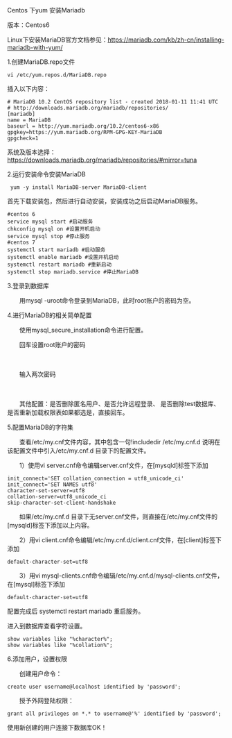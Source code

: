 Centos 下yum 安装Mariadb

版本：Centos6

Linux下安装MariaDB官方文档参见：https://mariadb.com/kb/zh-cn/installing-mariadb-with-yum/

1.创建MariaDB.repo文件

    vi /etc/yum.repos.d/MariaDB.repo

插入以下内容：

    # MariaDB 10.2 CentOS repository list - created 2018-01-11 11:41 UTC
    # http://downloads.mariadb.org/mariadb/repositories/
    [mariadb]
    name = MariaDB
    baseurl = http://yum.mariadb.org/10.2/centos6-x86
    gpgkey=https://yum.mariadb.org/RPM-GPG-KEY-MariaDB
    gpgcheck=1

系统及版本选择：https://downloads.mariadb.org/mariadb/repositories/#mirror=tuna

2.运行安装命令安装MariaDB

     yum -y install MariaDB-server MariaDB-client

首先下载安装包，然后进行自动安装，安装成功之后启动MariaDB服务。

    #centos 6
    service mysql start #启动服务
    chkconfig mysql on #设置开机启动
    service mysql stop #停止服务
    #centos 7
    systemctl start mariadb #启动服务
    systemctl enable mariadb #设置开机启动
    systemctl restart mariadb #重新启动
    systemctl stop mariadb.service #停止MariaDB

3.登录到数据库

　　用mysql -uroot命令登录到MariaDB，此时root账户的密码为空。

4.进行MariaDB的相关简单配置

　　使用mysql_secure_installation命令进行配置。　　

　　回车设置root账户的密码

　　

　　输入两次密码

　　

　　其他配置：是否删除匿名用户、是否允许远程登录、 是否删除test数据库、是否重新加载权限表如果都选是，直接回车。



5.配置MariaDB的字符集

　　查看/etc/my.cnf文件内容，其中包含一句!includedir /etc/my.cnf.d 说明在该配置文件中引入/etc/my.cnf.d 目录下的配置文件。

　　1）使用vi server.cnf命令编辑server.cnf文件，在[mysqld]标签下添加

    init_connect='SET collation_connection = utf8_unicode_ci'
    init_connect='SET NAMES utf8'
    character-set-server=utf8
    collation-server=utf8_unicode_ci
    skip-character-set-client-handshake



　　如果/etc/my.cnf.d 目录下无server.cnf文件，则直接在/etc/my.cnf文件的[mysqld]标签下添加以上内容。

　　2）用vi  client.cnf命令编辑/etc/my.cnf.d/client.cnf文件，在[client]标签下添加

    default-character-set=utf8

　　3）用vi  mysql-clients.cnf命令编辑/etc/my.cnf.d/mysql-clients.cnf文件，在[mysql]标签下添加

    default-character-set=utf8

配置完成后 systemctl restart mariadb 重启服务。

进入到数据库查看字符设置。

    show variables like "%character%";
    show variables like "%collation%";





6.添加用户，设置权限

　　创建用户命令：

    create user username@localhost identified by 'password';

　　授予外网登陆权限：

    grant all privileges on *.* to username@'%' identified by 'password';







使用新创建的用户连接下数据库OK！

